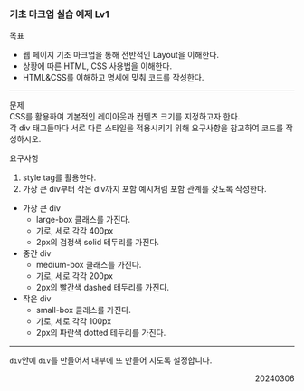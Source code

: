 ### 기초 마크업 실습 예제 Lv1
목표  
- 웹 페이지 기초 마크업을 통해 전반적인 Layout을 이해한다.
- 상황에 따른 HTML, CSS 사용법을 이해한다.
- HTML&CSS를 이해하고 명세에 맞춰 코드를 작성한다.
---
문제  
CSS를 활용하여 기본적인 레이아웃과 컨텐츠 크기를 지정하고자 한다.  
각 div 태그들마다 서로 다른 스타일을 적용시키기 위해 요구사항을 참고하여 코드를 작성하시오.

요구사항  
1) style tag를 활용한다.
2) 가장 큰 div부터 작은 div까지 포함 예시처럼 포함 관계를 갖도록 작성한다.
- 가장 큰 div
  - large-box 클래스를 가진다.
  - 가로, 세로 각각 400px
  - 2px의 검정색 solid 테두리를 가진다.
- 중간 div
  - medium-box 클래스를 가진다.
  - 가로, 세로 각각 200px
  - 2px의 빨간색 dashed 테두리를 가진다.
- 작은 div
  - small-box 클래스를 가진다.
  - 가로, 세로 각각 100px
  - 2px의 파란색 dotted 테두리를 가진다. 
---
`div`안에 `div`를 만들어서 내부에 또 만들어 지도록 설정합니다.
<div style="text-align: right">20240306</div>
